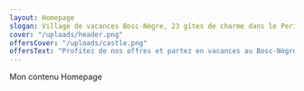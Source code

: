 ```yaml
---
layout: Homepage
slogan: Village de vacances Bosc-Nègre, 23 gîtes de charme dans le Perigord Noir
cover: "/uploads/header.png"
offersCover: "/uploads/castle.png"
offersText: "Profitez de nos offres et partez en vacances au Bosc-Nègre au meilleur prix"
---
```

Mon contenu Homepage
